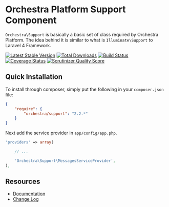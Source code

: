 Orchestra Platform Support Component
==============

`Orchestra\Support` is basically a basic set of class required by Orchestra Platform. The idea behind it is similar to what is `Illuminate\Support` to Laravel 4 Framework.

[![Latest Stable Version](https://poser.pugx.org/orchestra/support/v/stable.png)](https://packagist.org/packages/orchestra/support) 
[![Total Downloads](https://poser.pugx.org/orchestra/support/downloads.png)](https://packagist.org/packages/orchestra/support) 
[![Build Status](https://travis-ci.org/orchestral/support.png?branch=master)](https://travis-ci.org/orchestral/support) 
[![Coverage Status](https://coveralls.io/repos/orchestral/support/badge.png?branch=master)](https://coveralls.io/r/orchestral/support?branch=master) 
[![Scrutinizer Quality Score](https://scrutinizer-ci.com/g/orchestral/support/badges/quality-score.png?s=80403bdb1e88f15e75c62eca92316227e08176c3)](https://scrutinizer-ci.com/g/orchestral/support/)

## Quick Installation

To install through composer, simply put the following in your `composer.json` file:

```json
{
	"require": {
		"orchestra/support": "2.2.*"
	}
}
```

Next add the service provider in `app/config/app.php`.

```php
'providers' => array(

	// ...

	'Orchestra\Support\MessagesServiceProvider',
),
```

## Resources

* [Documentation](http://orchestraplatform.com/docs/latest/components/support)
* [Change Log](http://orchestraplatform.com/docs/latest/components/support/changes#v2-1)
